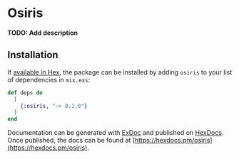 # Osiris

**TODO: Add description**

## Installation

If [available in Hex](https://hex.pm/docs/publish), the package can be installed
by adding `osiris` to your list of dependencies in `mix.exs`:

```elixir
def deps do
  [
    {:osiris, "~> 0.1.0"}
  ]
end
```

Documentation can be generated with [ExDoc](https://github.com/elixir-lang/ex_doc)
and published on [HexDocs](https://hexdocs.pm). Once published, the docs can
be found at [https://hexdocs.pm/osiris](https://hexdocs.pm/osiris).

